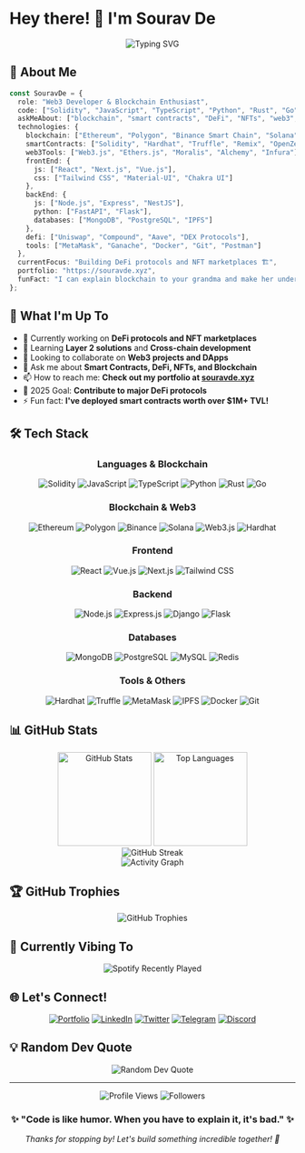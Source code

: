 # Hey there! 👋 I'm Sourav De

<div align="center">
  <img src="https://readme-typing-svg.herokuapp.com?font=Fira+Code&size=32&duration=2800&pause=2000&color=A9FEF7&center=true&vCenter=true&width=940&lines=Welcome+to+my+digital+realm!;Web3+Developer+%26+Blockchain+Enthusiast+%E2%9B%93%EF%B8%8F;Building+the+decentralized+future+%F0%9F%9A%80;Smart+contracts+%26+DApps+are+my+passion+%F0%9F%92%8E;Let's+revolutionize+the+web+together!" alt="Typing SVG" />
</div>

## 🚀 About Me

```typescript
const SouravDe = {
  role: "Web3 Developer & Blockchain Enthusiast",
  code: ["Solidity", "JavaScript", "TypeScript", "Python", "Rust", "Go"],
  askMeAbout: ["blockchain", "smart contracts", "DeFi", "NFTs", "web3", "dApps"],
  technologies: {
    blockchain: ["Ethereum", "Polygon", "Binance Smart Chain", "Solana", "Avalanche"],
    smartContracts: ["Solidity", "Hardhat", "Truffle", "Remix", "OpenZeppelin"],
    web3Tools: ["Web3.js", "Ethers.js", "Moralis", "Alchemy", "Infura"],
    frontEnd: {
      js: ["React", "Next.js", "Vue.js"],
      css: ["Tailwind CSS", "Material-UI", "Chakra UI"]
    },
    backEnd: {
      js: ["Node.js", "Express", "NestJS"],
      python: ["FastAPI", "Flask"],
      databases: ["MongoDB", "PostgreSQL", "IPFS"]
    },
    defi: ["Uniswap", "Compound", "Aave", "DEX Protocols"],
    tools: ["MetaMask", "Ganache", "Docker", "Git", "Postman"]
  },
  currentFocus: "Building DeFi protocols and NFT marketplaces 🏗️",
  portfolio: "https://souravde.xyz",
  funFact: "I can explain blockchain to your grandma and make her understand! 👵⛓️"
};
```

## 🚀 What I'm Up To

- 🔭 Currently working on **DeFi protocols and NFT marketplaces**
- 🌱 Learning **Layer 2 solutions** and **Cross-chain development**
- 👯 Looking to collaborate on **Web3 projects and DApps**
- 💬 Ask me about **Smart Contracts, DeFi, NFTs, and Blockchain**
- 📫 How to reach me: **Check out my portfolio at [souravde.xyz](https://souravde.xyz)**
- 🎯 2025 Goal: **Contribute to major DeFi protocols**
- ⚡ Fun fact: **I've deployed smart contracts worth over $1M+ TVL!**

## 🛠️ Tech Stack

<div align="center">

### Languages & Blockchain
![Solidity](https://img.shields.io/badge/Solidity-363636?style=for-the-badge&logo=solidity&logoColor=white)
![JavaScript](https://img.shields.io/badge/JavaScript-F7DF1E?style=for-the-badge&logo=javascript&logoColor=black)
![TypeScript](https://img.shields.io/badge/TypeScript-007ACC?style=for-the-badge&logo=typescript&logoColor=white)
![Python](https://img.shields.io/badge/Python-3776AB?style=for-the-badge&logo=python&logoColor=white)
![Rust](https://img.shields.io/badge/Rust-000000?style=for-the-badge&logo=rust&logoColor=white)
![Go](https://img.shields.io/badge/Go-00ADD8?style=for-the-badge&logo=go&logoColor=white)

### Blockchain & Web3
![Ethereum](https://img.shields.io/badge/Ethereum-3C3C3D?style=for-the-badge&logo=ethereum&logoColor=white)
![Polygon](https://img.shields.io/badge/Polygon-8247E5?style=for-the-badge&logo=polygon&logoColor=white)
![Binance](https://img.shields.io/badge/Binance-FCD535?style=for-the-badge&logo=binance&logoColor=white)
![Solana](https://img.shields.io/badge/Solana-9945FF?style=for-the-badge&logo=solana&logoColor=white)
![Web3.js](https://img.shields.io/badge/Web3.js-F16822?style=for-the-badge&logo=web3.js&logoColor=white)
![Hardhat](https://img.shields.io/badge/Hardhat-FFF100?style=for-the-badge&logo=hardhat&logoColor=black)

### Frontend
![React](https://img.shields.io/badge/React-20232A?style=for-the-badge&logo=react&logoColor=61DAFB)
![Vue.js](https://img.shields.io/badge/Vue.js-4FC08D?style=for-the-badge&logo=vue.js&logoColor=white)
![Next.js](https://img.shields.io/badge/Next.js-000000?style=for-the-badge&logo=next.js&logoColor=white)
![Tailwind CSS](https://img.shields.io/badge/Tailwind_CSS-38B2AC?style=for-the-badge&logo=tailwind-css&logoColor=white)

### Backend
![Node.js](https://img.shields.io/badge/Node.js-43853D?style=for-the-badge&logo=node.js&logoColor=white)
![Express.js](https://img.shields.io/badge/Express.js-404D59?style=for-the-badge&logo=express&logoColor=white)
![Django](https://img.shields.io/badge/Django-092E20?style=for-the-badge&logo=django&logoColor=white)
![Flask](https://img.shields.io/badge/Flask-000000?style=for-the-badge&logo=flask&logoColor=white)

### Databases
![MongoDB](https://img.shields.io/badge/MongoDB-4EA94B?style=for-the-badge&logo=mongodb&logoColor=white)
![PostgreSQL](https://img.shields.io/badge/PostgreSQL-316192?style=for-the-badge&logo=postgresql&logoColor=white)
![MySQL](https://img.shields.io/badge/MySQL-005C84?style=for-the-badge&logo=mysql&logoColor=white)
![Redis](https://img.shields.io/badge/Redis-DC382D?style=for-the-badge&logo=redis&logoColor=white)

### Tools & Others
![Hardhat](https://img.shields.io/badge/Hardhat-FFF100?style=for-the-badge&logo=hardhat&logoColor=black)
![Truffle](https://img.shields.io/badge/Truffle-5E464D?style=for-the-badge&logo=truffle&logoColor=white)
![MetaMask](https://img.shields.io/badge/MetaMask-F6851B?style=for-the-badge&logo=metamask&logoColor=white)
![IPFS](https://img.shields.io/badge/IPFS-65C2CB?style=for-the-badge&logo=ipfs&logoColor=white)
![Docker](https://img.shields.io/badge/Docker-2496ED?style=for-the-badge&logo=docker&logoColor=white)
![Git](https://img.shields.io/badge/Git-F05032?style=for-the-badge&logo=git&logoColor=white)

</div>

## 📊 GitHub Stats

<div align="center">
  <img src="https://github-readme-stats.vercel.app/api?username=SRV-YouSoRandom&show_icons=true&theme=tokyonight&hide_border=true&bg_color=0D1117&title_color=F85D7F&icon_color=F8D866" alt="GitHub Stats" height="165">
  <img src="https://github-readme-stats.vercel.app/api/top-langs/?username=SRV-YouSoRandom&layout=compact&theme=tokyonight&hide_border=true&bg_color=0D1117&title_color=F85D7F&text_color=FFF" alt="Top Languages" height="165">
</div>

<div align="center">
  <img src="https://github-readme-streak-stats.herokuapp.com/?user=SRV-YouSoRandom&theme=tokyonight&hide_border=true&background=0D1117&stroke=0000&ring=F85D7F&fire=F8D866&currStreakLabel=FFF" alt="GitHub Streak" />
</div>

<div align="center">
  <img src="https://github-readme-activity-graph.vercel.app/graph?username=SRV-YouSoRandom&theme=tokyo-night&bg_color=0D1117&color=F8D866&line=F85D7F&point=FFFFFF&area=true&hide_border=true" alt="Activity Graph" />
</div>

## 🏆 GitHub Trophies

<div align="center">
  <img src="https://github-profile-trophy.vercel.app/?username=SRV-YouSoRandom&theme=tokyonight&no-frame=true&no-bg=true&column=7" alt="GitHub Trophies" />
</div>

## 🎵 Currently Vibing To

<div align="center">
  <img src="https://spotify-recently-played-readme.vercel.app/api?user=31i65zgv7hqoe774ed7wojlmvgki&count=1&unique=true" alt="Spotify Recently Played" />
</div>

## 🌐 Let's Connect!

<div align="center">

[![Portfolio](https://img.shields.io/badge/Portfolio-000000?style=for-the-badge&logo=vercel&logoColor=white)](https://souravde.xyz)
[![LinkedIn](https://img.shields.io/badge/LinkedIn-0077B5?style=for-the-badge&logo=linkedin&logoColor=white)](https://www.linkedin.com/in/thisissrv/)
[![Twitter](https://img.shields.io/badge/Twitter-1DA1F2?style=for-the-badge&logo=twitter&logoColor=white)](https://x.com/SRV_YouSoRandom)
[![Telegram](https://img.shields.io/badge/Telegram-2CA5E0?style=for-the-badge&logo=telegram&logoColor=white)](https://t.me/srv_yousorandom)
[![Discord](https://img.shields.io/badge/Discord-7289DA?style=for-the-badge&logo=discord&logoColor=white)](https://discord.gg/srv_yousorandom)

</div>

## 💡 Random Dev Quote

<div align="center">
  <img src="https://quotes-github-readme.vercel.app/api?type=horizontal&theme=tokyonight" alt="Random Dev Quote" />
</div>

---

<div align="center">
  <img src="https://komarev.com/ghpvc/?username=SRV-YouSoRandom&label=Profile%20Views&color=F85D7F&style=for-the-badge" alt="Profile Views" />
  <img src="https://img.shields.io/github/followers/SRV-YouSoRandom?label=Followers&style=for-the-badge&color=F8D866&labelColor=0D1117" alt="Followers" />
</div>

<div align="center">
  <h3>✨ "Code is like humor. When you have to explain it, it's bad." ✨</h3>
  <p><i>Thanks for stopping by! Let's build something incredible together! 🚀</i></p>
</div>
